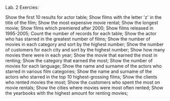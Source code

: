 Lab. 2 Exercies:

Show the first 10 results for actor table;
Show films with the letter 'z' in the title of the film;
Show the most expensive movie rental;
Show the longest movie;
Show films which premiered after 2000;
Show films released in 1995-2005;
Count the number of records for each table;
Show the actor who has starred in the greatest number of films;
Show the number of movies in each category and sort by the highest number;
Show the number of customers for each city and sort by the highest number;
Show how many movies there were in each year;
Show the movie that earned the most in renting;
Show the category that earned the most;
Show the number of movies for each language;
Show the name and surname of the actors who starred in various film categories;
Show the name and surname of the actors who starred in the top 10 highest-grossing films;
Show the clients who rented movies the most;
Show the customers who spent the most on movie rentals;
Show the cities where movies were most often rented;
Show the yearbooks with the highest amount for renting movies;

